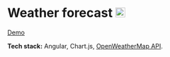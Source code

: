 # Weather forecast <img src="https://bzaitsev.github.io/angular-weather-app/favicon.ico" height="22">
[Demo](https://bzaitsev.github.io/angular-weather-app/)

**Tech stack:** Angular, Сhart.js, [OpenWeatherMap API](https://api.openweathermap.org).
